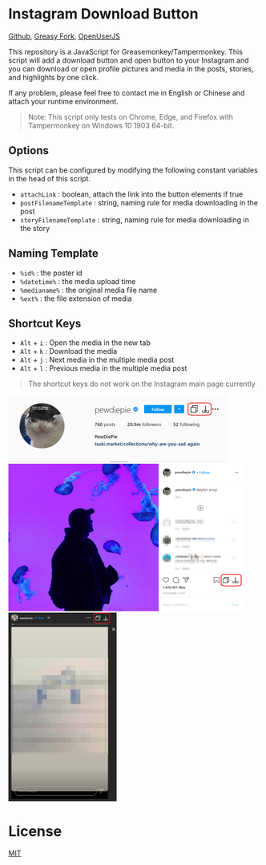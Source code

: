 # Instagram Download Button
[Github](https://github.com/y252328/Instagram_Download_Button), [Greasy Fork](https://greasyfork.org/en/scripts/406535-instagram-download-button), [OpenUserJS](https://openuserjs.org/scripts/y252328/Instagram_Download_Button)

This repository is a JavaScript for Greasemonkey/Tampermonkey. This script will add a download button and open button to your Instagram and you can download or open profile pictures and media in the posts, stories, and highlights by one click.

If any problem, please feel free to contact me in English or Chinese and attach your runtime environment.
> Note: This script only tests on Chrome, Edge, and Firefox with Tampermonkey on Windows 10 1903 64-bit.

## Options
This script can be configured by modifying the following constant variables in the head of this script.
* `attachLink` : boolean, attach the link into the button elements if true
* `postFilenameTemplate` : string, naming rule for media downloading in the post
* `storyFilenameTemplate` : string, naming rule for media downloading in the story

## Naming Template
* `%id%` : the poster id
* `%datetime%` : the media upload time
* `%medianame%` : the original media file name
* `%ext%` : the file extension of media

## Shortcut Keys
* `Alt` + `i` : Open the media in the new tab
* `Alt` + `k` : Download the media
* `Alt` + `j` : Next media in the multiple media post
* `Alt` + `l` : Previous media in the multiple media post

> The shortcut keys do not work on the Instagram main page currently

<img src="img/profile.png" alt="drawing" width="436" height="134"/>
<br/>
<img src="img/post.png" alt="drawing" width="467" height="294"/>
<br/>
<img src="img/story&highlight.png" alt="drawing" width="216" height="376"/>

# License
[MIT](https://github.com/y252328/Instagram_Download_Button/blob/master/LICENSE)

